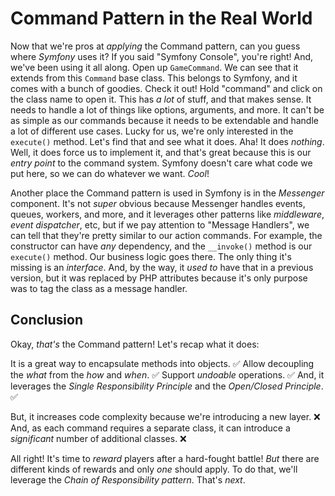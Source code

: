 # Command Pattern in the Real World

Now that we're pros at *applying* the Command pattern, can you guess where
*Symfony* uses it? If you said "Symfony Console", you're right! And, we've been
using it all along. Open up `GameCommand`. We can see that it extends from
this `Command` base class. This belongs to Symfony, and it comes with a bunch of
goodies. Check it out! Hold "command" and click on the class name to open it.
This has *a lot* of stuff, and that makes sense. It needs to handle a lot of
things like options, arguments, and more. It can't be as simple as our commands
because it needs to be extendable and handle a lot of different use cases. Lucky
for us, we're only interested in the `execute()` method. Let's find that and see
what it does. Aha! It does *nothing*. Well, it does force us to implement it,
and that's great because this is our *entry point* to the command system.
Symfony doesn't care what code we put here, so we can do whatever we want. *Cool*!

Another place the Command pattern is used in Symfony is in the *Messenger*
component. It's not *super* obvious because Messenger handles events, queues,
workers, and more, and it leverages other patterns like *middleware*, *event dispatcher*,
etc, but if we pay attention to "Message Handlers", we can tell
that they're pretty similar to our action commands. For example, the constructor
can have *any* dependency, and the `__invoke()` method is our `execute()`
method. Our business logic goes there. The only thing it's missing is an
*interface*. And, by the way, it *used to* have that in a previous version, but it was replaced
by PHP attributes because it's only purpose was to tag the class as a message handler.

## Conclusion

Okay, *that's* the Command pattern! Let's recap what it does:

It is a great way to encapsulate methods into objects. ✅
Allow decoupling the *what* from the *how* and *when*. ✅
Support *undoable* operations. ✅
And, it leverages the *Single Responsibility Principle* and the *Open/Closed Principle*. ✅

But, it increases code complexity because we're introducing a new layer. ❌
And, as each command requires a separate class, it can introduce a *significant*
number of additional classes. ❌

All right! It's time to *reward* players after a hard-fought battle! *But* there
are different kinds of rewards and only *one* should apply. To do that, we'll
leverage the *Chain of Responsibility pattern*. That's *next*.
